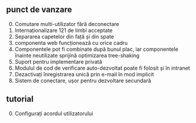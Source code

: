 ## punct de vanzare

0. Comutare multi-utilizator fără deconectare
1. Internaționalizare 121 de limbi acceptate
2. Separarea capetelor din față și din spate
3. componenta web funcționează cu orice cadru
4. Componentele pot fi combinate după bunul plac, iar componentele înainte neutilizate sprijină optimizarea tree-shaking
5. Suport pentru implementare privată
6. Modulul de cod de verificare auto-dezvoltat poate fi folosit și în intranet
7. Dezactivați înregistrarea unică prin e-mail în mod implicit
8. Sistem de conectare, ușor pentru dezvoltare secundară

## tutorial

0. Configurați acordul utilizatorului